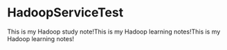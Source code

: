 # HadoopServiceTest

This is my Hadoop study note!This is my Hadoop learning notes!This is my Hadoop learning notes!